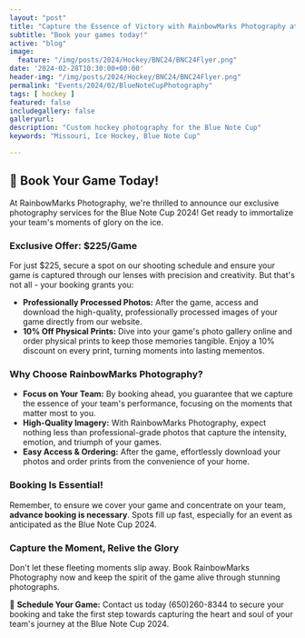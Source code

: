 ```yaml
---
layout: "post"
title: "Capture the Essence of Victory with RainbowMarks Photography at the Blue Note Cup 2024! Blue Note Cup 2024 - Game Photos"
subtitle: "Book your games today!"
active: "blog"
image:
  feature: "/img/posts/2024/Hockey/BNC24/BNC24Flyer.png"
date: '2024-02-28T10:30:00+00:00'
header-img: "/img/posts/2024/Hockey/BNC24/BNC24Flyer.png"
permalink: "Events/2024/02/BlueNoteCupPhotography"
tags: [ hockey ]
featured: false
includegallery: false
galleryurl: 
description: "Custom hockey photography for the Blue Note Cup"
keywords: "Missouri, Ice Hockey, Blue Note Cup"

---
```


## 📸 Book Your Game Today!

At RainbowMarks Photography, we're thrilled to announce our exclusive photography services for the Blue Note Cup 2024! Get ready to immortalize your team's moments of glory on the ice. 

### **Exclusive Offer: $225/Game**

For just $225, secure a spot on our shooting schedule and ensure your game is captured through our lenses with precision and creativity. But that's not all - your booking grants you:

- **Professionally Processed Photos:** After the game, access and download the high-quality, professionally processed images of your game directly from our website. 
- **10% Off Physical Prints:** Dive into your game's photo gallery online and order physical prints to keep those memories tangible. Enjoy a 10% discount on every print, turning moments into lasting mementos.

### **Why Choose RainbowMarks Photography?**

- **Focus on Your Team:** By booking ahead, you guarantee that we capture the essence of your team's performance, focusing on the moments that matter most to you.
- **High-Quality Imagery:** With RainbowMarks Photography, expect nothing less than professional-grade photos that capture the intensity, emotion, and triumph of your games.
- **Easy Access & Ordering:** After the game, effortlessly download your photos and order prints from the convenience of your home.

### **Booking Is Essential!**

Remember, to ensure we cover your game and concentrate on your team, **advance booking is necessary**. Spots fill up fast, especially for an event as anticipated as the Blue Note Cup 2024.

### **Capture the Moment, Relive the Glory**

Don't let these fleeting moments slip away. Book RainbowMarks Photography now and keep the spirit of the game alive through stunning photographs.

📅 **Schedule Your Game:** Contact us today (650)260-8344 to secure your booking and take the first step towards capturing the heart and soul of your team's journey at the Blue Note Cup 2024.

